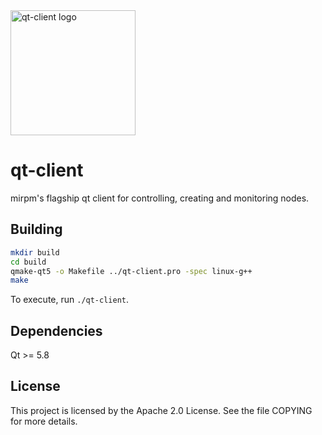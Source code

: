 <img alt="qt-client logo" src="https://mirpm.github.io/icons/qt-client.svg" width="200px"/>

# qt-client

mirpm's flagship qt client for controlling, creating and monitoring nodes.

## Building

```bash
mkdir build
cd build
qmake-qt5 -o Makefile ../qt-client.pro -spec linux-g++
make
```

To execute, run `./qt-client`.

## Dependencies

Qt >= 5.8

## License

This project is licensed by the Apache 2.0 License. See the file COPYING for more details.
